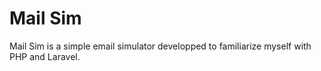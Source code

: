 # Mail Sim
Mail Sim is a simple email simulator developped to familiarize myself with PHP and Laravel.